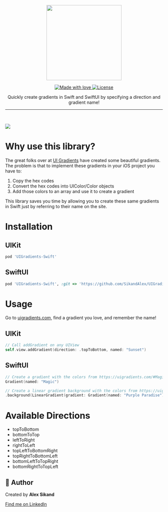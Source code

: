 <p align="center">
  <img src="https://lh3.googleusercontent.com/Z1Du9t058rFe6tTZj7sQL7HBGEKHA2UNs1zZCLnUaWq18XmdLGY9qnnpfx0_CZJgKZXveC7YznIdgqdq66-WS7qVN8OlPPi9oLBZJ88UvogC6zq9LWzCfKI5y6jTrOZzoa9uZVXPyLE=w2400" width="240" />
</p>

<p align="center">
  <a href="#">
    <img src="https://img.shields.io/badge/made%20with-love-E760A4.svg" alt="Made with love">
  </a>
  <a href="https://opensource.org/licenses/MIT" target="_blank">
    <img src="https://img.shields.io/badge/License-GPLv3-blue.svg" alt="License">
  </a>
</p>

<p align="center">
Quickly create gradients in Swift and SwiftUI by specifying a direction and gradient name!
</p>

---

&nbsp;

![](https://lh3.googleusercontent.com/N_0BrJuDJj5S-GNlP_ns6kD0PFdOkCe4Y-lJosy6xZYMaxhku7AKCfG6hpf-NVhEkwTTuy7Rl7N7gAOxVx-qt3GBYrAxi6V4sBwK-xCvgfckzR9FxRUOGZY9PlfHardIQiqkYWsAlWE=w2400)

# Why use this library?
The great folks over at [UI Gradients](uigradients.com) have created some beautiful gradients. The problem is that to implement these gradients in your iOS project you have to:

1. Copy the hex codes
2. Convert the hex codes into UIColor/Color objects
3. Add those colors to an array and use it to create a gradient

This library saves you time by allowing you to create these same gradients in Swift just by referring to their name on the site.

# Installation 

## UIKit
```ruby
pod 'UIGradients-Swift'
```

## SwiftUI
```ruby
pod 'UIGradients-Swift', :git => 'https://github.com/SikandAlex/UIGradients-Swift.git', :branch => 'SwiftUI'
```

# Usage
Go to [uigradients.com](uigradients.com), find a gradient you love, and remember the name!

## UIKit
```swift
// Call addGradient on any UIView
self.view.addGradient(direction: .topToBottom, named: "Sunset")
```

## SwiftUI
```swift
// Create a gradient with the colors from https://uigradients.com/#Magic
Gradient(named: "Magic")

// Create a linear gradient background with the colors from https://uigradients.com/#PurpleParadise
.background(LinearGradient(gradient: Gradient(named: "Purple Paradise"), startPoint: .top, endPoint: .bottom))
```

# Available Directions
* topToBottom
* bottomToTop
* leftToRight
* rightToLeft
* topLeftToBottomRight
* topRightToBottomLeft
* bottomLeftToTopRight
* bottomRightToTopLeft

## 👑 Author
Created by **Alex Sikand**

[Find me on LinkedIn](https://www.linkedin.com/in/alexsikand/)
